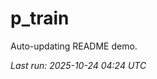 # p_train

Auto-updating README demo.

<!--START_SECTION:status-->
_Last run: 2025-10-24 04:24 UTC_
<!--END_SECTION:status-->























































































































































































































































































































































































































































































































































































































































































































































































































































































































































































































































































































































































































































































































































































































































































































